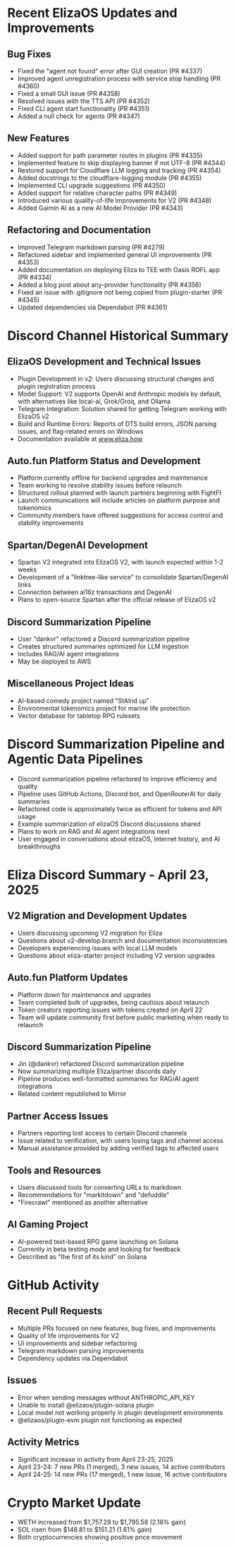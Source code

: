 # Recent ElizaOS Updates and Improvements

## Bug Fixes
- Fixed the "agent not found" error after GUI creation (PR #4337)
- Improved agent unregistration process with service stop handling (PR #4360)
- Fixed a small GUI issue (PR #4358)
- Resolved issues with the TTS API (PR #4352)
- Fixed CLI agent start functionality (PR #4351)
- Added a null check for agents (PR #4347)

## New Features
- Added support for path parameter routes in plugins (PR #4335)
- Implemented feature to skip displaying banner if not UTF-8 (PR #4344)
- Restored support for Cloudflare LLM logging and tracking (PR #4354)
- Added docstrings to the cloudflare-logging module (PR #4355)
- Implemented CLI upgrade suggestions (PR #4350)
- Added support for relative character paths (PR #4349)
- Introduced various quality-of-life improvements for V2 (PR #4348)
- Added Gaimin AI as a new AI Model Provider (PR #4343)

## Refactoring and Documentation
- Improved Telegram markdown parsing (PR #4279)
- Refactored sidebar and implemented general UI improvements (PR #4353)
- Added documentation on deploying Eliza to TEE with Oasis ROFL app (PR #4334)
- Added a blog post about any-provider functionality (PR #4356)
- Fixed an issue with .gitignore not being copied from plugin-starter (PR #4345)
- Updated dependencies via Dependabot (PR #4361)

# Discord Channel Historical Summary

## ElizaOS Development and Technical Issues
- Plugin Development in v2: Users discussing structural changes and plugin registration process
- Model Support: V2 supports OpenAI and Anthropic models by default, with alternatives like local-ai, Grok/Groq, and Ollama
- Telegram Integration: Solution shared for getting Telegram working with ElizaOS v2
- Build and Runtime Errors: Reports of DTS build errors, JSON parsing issues, and flag-related errors on Windows
- Documentation available at www.eliza.how

## Auto.fun Platform Status and Development
- Platform currently offline for backend upgrades and maintenance
- Team working to resolve stability issues before relaunch
- Structured rollout planned with launch partners beginning with FightFI
- Launch communications will include articles on platform purpose and tokenomics
- Community members have offered suggestions for access control and stability improvements

## Spartan/DegenAI Development
- Spartan V2 integrated into ElizaOS V2, with launch expected within 1-2 weeks
- Development of a "linktree-like service" to consolidate Spartan/DegenAI links
- Connection between ai16z transactions and DegenAI
- Plans to open-source Spartan after the official release of ElizaOS v2

## Discord Summarization Pipeline
- User "dankvr" refactored a Discord summarization pipeline
- Creates structured summaries optimized for LLM ingestion
- Includes RAG/AI agent integrations
- May be deployed to AWS

## Miscellaneous Project Ideas
- AI-based comedy project named "StAInd up"
- Environmental tokenomics project for marine life protection
- Vector database for tabletop RPG rulesets

# Discord Summarization Pipeline and Agentic Data Pipelines

- Discord summarization pipeline refactored to improve efficiency and quality
- Pipeline uses GitHub Actions, Discord bot, and OpenRouterAI for daily summaries
- Refactored code is approximately twice as efficient for tokens and API usage
- Example summarization of elizaOS Discord discussions shared
- Plans to work on RAG and AI agent integrations next
- User engaged in conversations about elizaOS, internet history, and AI breakthroughs

# Eliza Discord Summary - April 23, 2025

## V2 Migration and Development Updates
- Users discussing upcoming V2 migration for Eliza
- Questions about v2-develop branch and documentation inconsistencies
- Developers experiencing issues with local LLM models
- Questions about eliza-starter project including V2 version upgrades

## Auto.fun Platform Updates
- Platform down for maintenance and upgrades
- Team completed bulk of upgrades, being cautious about relaunch
- Token creators reporting issues with tokens created on April 22
- Team will update community first before public marketing when ready to relaunch

## Discord Summarization Pipeline
- Jin (@dankvr) refactored Discord summarization pipeline
- Now summarizing multiple Eliza/partner discords daily
- Pipeline produces well-formatted summaries for RAG/AI agent integrations
- Related content republished to Mirror

## Partner Access Issues
- Partners reporting lost access to certain Discord channels
- Issue related to verification, with users losing tags and channel access
- Manual assistance provided by adding verified tags to affected users

## Tools and Resources
- Users discussed tools for converting URLs to markdown
- Recommendations for "markitdown" and "defuddle"
- "Firecrawl" mentioned as another alternative

## AI Gaming Project
- AI-powered text-based RPG game launching on Solana
- Currently in beta testing mode and looking for feedback
- Described as "the first of its kind" on Solana

# GitHub Activity

## Recent Pull Requests
- Multiple PRs focused on new features, bug fixes, and improvements
- Quality of life improvements for V2
- UI improvements and sidebar refactoring
- Telegram markdown parsing improvements
- Dependency updates via Dependabot

## Issues
- Error when sending messages without ANTHROPIC_API_KEY
- Unable to install @elizaos/plugin-solana plugin
- Local model not working properly in plugin development environments
- @elizaos/plugin-evm plugin not functioning as expected

## Activity Metrics
- Significant increase in activity from April 23-25, 2025
- April 23-24: 7 new PRs (1 merged), 3 new issues, 14 active contributors
- April 24-25: 14 new PRs (17 merged), 1 new issue, 16 active contributors

# Crypto Market Update
- WETH increased from $1,757.29 to $1,795.58 (2.18% gain)
- SOL risen from $148.81 to $151.21 (1.61% gain)
- Both cryptocurrencies showing positive price movement